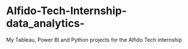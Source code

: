 # Alfido-Tech-Internship-data_analytics-
My Tableau, Power BI and Python projects for the Alfido Tech internship
